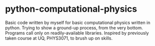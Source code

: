 # python-computational-physics
Basic code written by myself for basic computational physics written in python.
Trying to show a ground-up process, from the very bottom. Programs call only on
readily-available libraries.
Inspired by previously taken course at UQ, PHYS3071, to brush up on skills.
